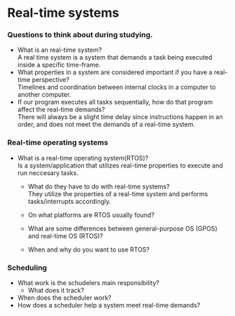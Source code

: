    # Real-time systems

### Questions to think about during studying.
* What is an real-time system?  
  A real time system is a system that demands a task being executed inside a specific time-frame.
* What properties in a system are considered important if you have a real-time perspective?  
  Timelines and coordination between internal clocks in a computer to another computer.
* If our program executes all tasks sequentially, how do that program affect the real-time demands?  
  There will always be a slight time delay since instructions happen in an order, and does not meet the demands of a real-time system.

### Real-time operating systems
* What is a real-time operating system(RTOS)?  
  Is a system/application that utilizes real-time properties to execute and run neccesary tasks.
    * What do they have to do with real-time systems?  
      They utilize the properties of a real-time system and performs tasks/interrupts accordingly. 
    * On what platforms are RTOS usually found?    
      
    * What are some differences between general-purpose OS (GPOS) and real-time OS (RTOS)?  
    * When and why do you want to use RTOS?  
### Scheduling 
* What work is the schudelers main responsibility?  
    * What does it track?  
* When does the scheduler work?  
* How does a scheduler help a system meet real-time demands?  
